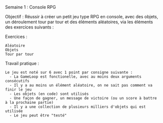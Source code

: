 Semaine 1 : Console RPG
  
  Objectif : Réussir à créer un petit jeu type RPG en console, avec des objets, un déroulement tour par tour et des éléments aléatoires, via les éléments des exercices suivants :
  
  Exercices :
    
    Aléatoire
    Objets
    Tour par tour
    
  Travail pratique :
    
    Le jeu est noté sur 6 avec 1 point par consigne suivante :
      - La GameLoop est fonctionelle, avec au moins deux arguments consécutifs
      - Il y a au moins un élément aléatoire, on ne sait pas comment va finir le jeu
      - Les objets (en code) sont utilisés
      - Une façon de gagner, un message de victoire (ou un score à battre à la prochaine partie)
      - Il y a une collection de plusieurs milliers d'objets qui est utilisée
      - Le jeu peut être "testé" 
